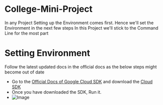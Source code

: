# College-Mini-Project

In any Project Setting up the Environment comes first. Hence we'll set the Environment in the next few steps
In this Project we'll stick to the Command Line for the most part

# Setting Environment
Follow the latest updated docs in the official docs as the below steps might become out of date
* Go to the [Official Docs of Google Cloud SDK](https://cloud.google.com/sdk/docs/quickstart-windows) and download the [Cloud SDK](https://dl.google.com/dl/cloudsdk/channels/rapid/GoogleCloudSDKInstaller.exe)
* Once you have downloaded the SDK, Run it.
* ![Image](https://images.pexels.com/photos/67636/rose-blue-flower-rose-blooms-67636.jpeg?auto=compress&cs=tinysrgb&dpr=2&h=750&w=1260)
